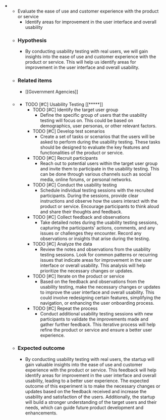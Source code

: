 -
	- Evaluate the ease of use and customer experience with the product or service
		- Identify areas for improvement in the user interface and overall usability
	- ### Hypothesis
		- By conducting usability testing with real users, we will gain insights into the ease of use and customer experience with the product or service. This will help us identify areas for improvement in the user interface and overall usability.
	- ### Related items
		- [[Government Agencies]]
	- ###
		- TODO [#C] Usability Testing [[*****]]
			- TODO [#C] Identify the target user group
				- Define the specific group of users that the usability testing will focus on. This could be based on demographics, user personas, or other relevant factors.
			- TODO [#C] Develop test scenarios
				- Create a set of tasks or scenarios that the users will be asked to perform during the usability testing. These tasks should be designed to evaluate the key features and functionalities of the product or service.
			- TODO [#C] Recruit participants
				- Reach out to potential users within the target user group and invite them to participate in the usability testing. This can be done through various channels such as social media, online forums, or personal networks.
			- TODO [#C] Conduct the usability testing
				- Schedule individual testing sessions with the recruited participants. During the sessions, provide clear instructions and observe how the users interact with the product or service. Encourage participants to think aloud and share their thoughts and feedback.
			- TODO [#C] Collect feedback and observations
				- Take detailed notes during the usability testing sessions, capturing the participants' actions, comments, and any issues or challenges they encounter. Record any observations or insights that arise during the testing.
			- TODO [#C] Analyze the data
				- Review the notes and observations from the usability testing sessions. Look for common patterns or recurring issues that indicate areas for improvement in the user interface or overall usability. This analysis will help prioritize the necessary changes or updates.
			- TODO [#C] Iterate on the product or service
				- Based on the feedback and observations from the usability testing, make the necessary changes or updates to improve the user interface and overall usability. This could involve redesigning certain features, simplifying the navigation, or enhancing the user onboarding process.
			- TODO [#C] Repeat the process
				- Conduct additional usability testing sessions with new participants to validate the improvements made and gather further feedback. This iterative process will help refine the product or service and ensure a better user experience.
	- ### Expected outcome
		- By conducting usability testing with real users, the startup will gain valuable insights into the ease of use and customer experience with the product or service. This feedback will help identify areas for improvement in the user interface and overall usability, leading to a better user experience. The expected outcome of this experiment is to make the necessary changes or updates based on the feedback received and increase the usability and satisfaction of the users. Additionally, the startup will build a stronger understanding of the target users and their needs, which can guide future product development and enhancements.